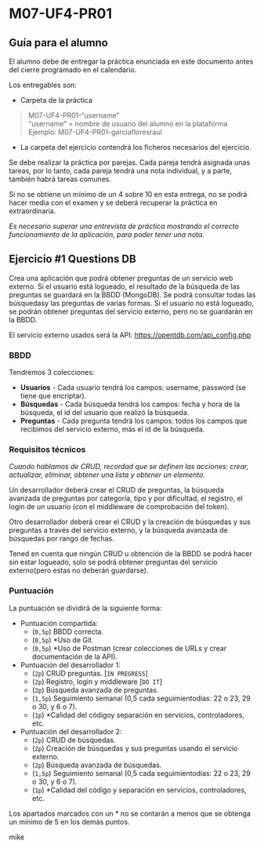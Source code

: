 # M07-UF4-PR01
## Guía para el alumno
El alumno debe de entregar la práctica enunciada en este documento antes del cierre programado en el calendario.

Los entregables son:

- Carpeta de la práctica
> M07-UF4-PR01-“username”<br/>
> “username” = nombre de usuario del alumno en la plataforma<br/>
> Ejemplo: M07-UF4-PR01-garciafloresraul
- La carpeta del ejercicio contendrá los ficheros necesarios del ejercicio.

Se debe realizar la práctica por parejas. Cada pareja tendrá asignada unas tareas, por lo tanto, cada pareja tendrá una nota individual, y a parte, también habrá tareas comunes.

Si no se obtiene un mínimo de un 4 sobre 10 en esta entrega, no se podrá hacer media con el examen y se deberá recuperar la práctica en extraordinaria.

_Es necesario superar una entrevista de práctica mostrando el correcto funcionamiento de la aplicación, para poder tener una nota._

## Ejercicio #1 Questions DB
Crea una aplicación que podrá obtener preguntas de un servicio web externo. Si el usuario está logueado, el resultado de la búsqueda de las preguntas se guardará en la BBDD (MongoDB). Se podrá consultar todas las búsquedasy las preguntas de varias formas. Si el usuario no está logueado, se podrán obtener preguntas del servicio externo, pero no se guardarán en la BBDD.

El servicio externo usados será la API: https://opentdb.com/api_config.php

### BBDD
Tendremos 3 colecciones:

- **Usuarios** - Cada usuario tendrá los campos: username, password (se tiene que encriptar).
- **Búsquedas** - Cada búsqueda tendrá los campos: fecha y hora de la búsqueda, el id del usuario que realizó la búsqueda.
- **Preguntas** - Cada pregunta tendrá los campos: todos los campos que recibimos del servicio externo, más el id de la búsqueda.

### Requisitos técnicos
_Cuando hablamos de CRUD, recordad que se definen las acciones: crear, actualizar, eliminar, obtener una lista y obtener un elemento._

Un desarrollador deberá crear el CRUD de preguntas, la búsqueda avanzada de preguntas por categoría, tipo y por dificultad, el registro, el login de un usuario (con el middleware de comprobación del token).

Otro desarrollador deberá crear el CRUD y la creación de búsquedas y sus preguntas a través del servicio externo, y la búsqueda avanzada de búsquedas por rango de fechas.

Tened en cuenta que ningún CRUD u obtención de la BBDD se podrá hacer sin estar logueado, solo se podrá obtener preguntas del servicio externo(pero estas no deberán guardarse).

### Puntuación
La puntuación se dividirá de la siguiente forma:

- Puntuación compartida:
  - (``0,5p``) BBDD correcta. 
  - (``0,5p``) \*Uso de Git.
  - (``0,5p``) \*Uso de Postman (crear colecciones de URLs y crear documentación de la API).
- Puntuación del desarrollador 1:
  - (``2p``) CRUD preguntas. [``IN PREGRESS``]
  - (``2p``) Registro, login y middleware [``DO IT``]
  - (``2p``) Búsqueda avanzada de preguntas.
  - (``1,5p``) Seguimiento semanal (0,5 cada seguimientodías: 22 o 23, 29 o 30, y 6 o 7).
  - (``1p``) \*Calidad del códigoy separación en servicios, controladores, etc.
- Puntuación del desarrollador 2:
  - (``2p``) CRUD de búsquedas.
  - (``2p``) Creación de búsquedas y sus preguntas usando el servicio externo.
  - (``2p``) Búsqueda avanzada de búsquedas.
  - (``1,5p``) Seguimiento semanal (0,5 cada seguimientodías: 22 o 23, 29 o 30, y 6 o 7).
  - (``1p``) \*Calidad del código y separación en servicios, controladores, etc.
  
Los apartados marcados con un \* no se contarán a menos que se obtenga un mínimo de 5 en los demás puntos.

mike
